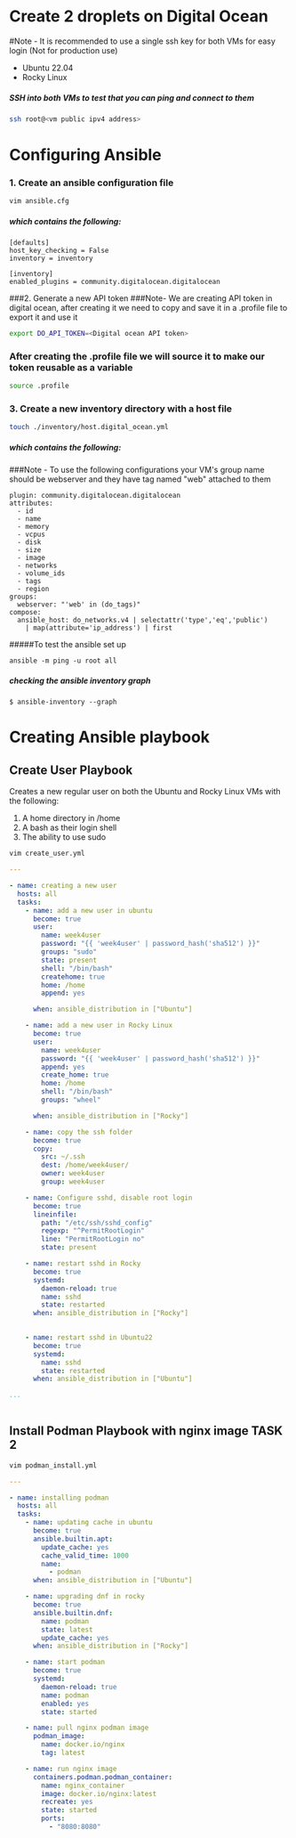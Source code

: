 # Create 2 droplets on Digital Ocean
#Note - It is recommended to use a single ssh key for both VMs for easy login (Not for production use)
* Ubuntu 22.04
* Rocky Linux

##### SSH into both VMs to test that you can ping and connect to them
```bash
ssh root@<vm public ipv4 address>
```
# Configuring Ansible
### 1. Create an ansible configuration file
```bash
vim ansible.cfg
```
##### which contains the following:
```
[defaults]
host_key_checking = False
inventory = inventory

[inventory]
enabled_plugins = community.digitalocean.digitalocean
```
###2. Generate a new API token 
###Note- We are creating API token in digital ocean, after creating it we need to copy and save it in a .profile file to export it and use it

```bash
export DO_API_TOKEN=<Digital ocean API token>
```
### After creating the .profile file we will source it to make our token reusable as a variable

```bash
source .profile
```

### 3. Create a new inventory directory with a host file
```bash
touch ./inventory/host.digital_ocean.yml
```

##### which contains the following:
###Note - To use the following configurations your VM's group name should be webserver and they have tag named "web" attached to them
```
plugin: community.digitalocean.digitalocean
attributes:
  - id
  - name
  - memory
  - vcpus
  - disk
  - size
  - image
  - networks
  - volume_ids
  - tags
  - region
groups: 
  webserver: "'web' in (do_tags)"
compose:
  ansible_host: do_networks.v4 | selectattr('type','eq','public')
    | map(attribute='ip_address') | first

```
#####To test the ansible set up 
```
ansible -m ping -u root all
```

##### checking the ansible inventory graph
```
$ ansible-inventory --graph
```
# Creating Ansible playbook

## Create User Playbook
Creates a new regular user on both the Ubuntu and Rocky Linux VMs with the following:
1. A home directory in /home
2. A bash as their login shell 
3. The ability to use sudo

```bash
vim create_user.yml
```

```YAML
---

- name: creating a new user
  hosts: all
  tasks:
    - name: add a new user in ubuntu
      become: true
      user:
        name: week4user
        password: "{{ 'week4user' | password_hash('sha512') }}"
        groups: "sudo"
        state: present
        shell: "/bin/bash"
        createhome: true
        home: /home
        append: yes

      when: ansible_distribution in ["Ubuntu"]

    - name: add a new user in Rocky Linux
      become: true
      user:
        name: week4user
        password: "{{ 'week4user' | password_hash('sha512') }}"
        append: yes
        create_home: true
        home: /home
        shell: "/bin/bash"
        groups: "wheel"

      when: ansible_distribution in ["Rocky"]

    - name: copy the ssh folder
      become: true
      copy:
        src: ~/.ssh
        dest: /home/week4user/
        owner: week4user
        group: week4user

    - name: Configure sshd, disable root login
      become: true
      lineinfile:
        path: "/etc/ssh/sshd_config"
        regexp: "^PermitRootLogin"
        line: "PermitRootLogin no"
        state: present

    - name: restart sshd in Rocky
      become: true
      systemd:
        daemon-reload: true
        name: sshd
        state: restarted
      when: ansible_distribution in ["Rocky"]

	
    - name: restart sshd in Ubuntu22
      become: true
      systemd:
        name: sshd
        state: restarted
      when: ansible_distribution in ["Ubuntu"]

...
    
```

## Install Podman Playbook with nginx image TASK 2

```bash
vim podman_install.yml
```

```YAML
---

- name: installing podman
  hosts: all
  tasks:
    - name: updating cache in ubuntu
      become: true
      ansible.builtin.apt:
        update_cache: yes
        cache_valid_time: 1000
        name:
          - podman
      when: ansible_distribution in ["Ubuntu"]

    - name: upgrading dnf in rocky
      become: true
      ansible.builtin.dnf:
        name: podman
        state: latest
        update_cache: yes
      when: ansible_distribution in ["Rocky"]

    - name: start podman
      become: true
      systemd:
        daemon-reload: true
        name: podman
        enabled: yes
        state: started

    - name: pull nginx podman image
      podman_image:
        name: docker.io/nginx
        tag: latest

    - name: run nginx image
      containers.podman.podman_container:
        name: nginx_container
        image: docker.io/nginx:latest
        recreate: yes
        state: started
        ports:
          - "8080:8080"


```

